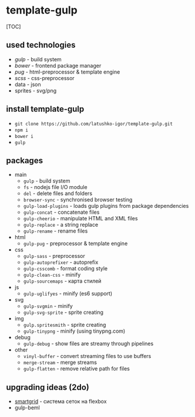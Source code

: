 
# template-gulp

[TOC]

## used technologies

* _gulp_ - build system
* _bower_ - frontend package manager
* _pug_ - html-preprocessor & template engine
* _scss_ - css-preprocessor
* data - json
* sprites - svg/png

## install template-gulp

* `git clone https://github.com/latushko-igor/template-gulp.git`
* `npm i`
* `bower i`
* `gulp`

## packages

* main
	- `gulp` - build system
	- `fs` - nodejs file I/O module
	- `del` - delete files and folders
	- `browser-sync` - synchronised browser testing
	- `gulp-load-plugins` - loads gulp plugins from package dependencies
	- `gulp-concat` - concatenate files
	- `gulp-cheerio` - manipulate HTML and XML files
	- `gulp-replace` - a string replace
	- `gulp-rename` - rename files
* html
	- `gulp-pug` - preprocessor & template engine
* css
	- `gulp-sass` - preprocessor
	- `gulp-autoprefixer` - autoprefix
	- `gulp-csscomb` - format coding style
	- `gulp-clean-css` - minify
	- `gulp-sourcemaps` - карта стилей
* js
	- `gulp-uglifyes` - minify (es6 support)
* svg
	- `gulp-svgmin` - minify
	- `gulp-svg-sprite` - sprite creating
* img
	- `gulp.spritesmith` - sprite creating
	- `gulp-tinypng` - minify (using tinypng.com)
* debug
	- `gulp-debug` - show files are streamy through pipelines
* other
	- `vinyl-buffer` - convert streaming files to use buffers
	- `merge-stream` - merge streams
	- `gulp-flatten` - remove relative path for files

## upgrading ideas (2do)

* [smartgrid](https://www.npmjs.com/package/smart-grid) - система сеток на flexbox
* gulp-beml

